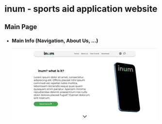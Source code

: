# inum - sports aid application website

## Main Page

* ### Main Info (Navigation, About Us, ...)
  ![image](readme_img/readme_img1.png)
